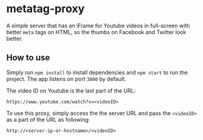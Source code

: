 # metatag-proxy

A simple server that has an iFrame for Youtube videos in full-screen with better `meta` tags on HTML, so the thumbs on Facebook and Twitter look better.

## How to use

Simply run `npm install` to install dependencies and `npm start` to run the project. The app listens on port `3000` by default.

The video ID on Youtube is the last part of the URL:

```
https://www.youtube.com/watch?v=<videoID>
```

To use this proxy, simply access the the server URL and pass the `<videoID>` as a part of the URL as following:

```
http://<server-ip-or-hostname>/<videoID>
```
